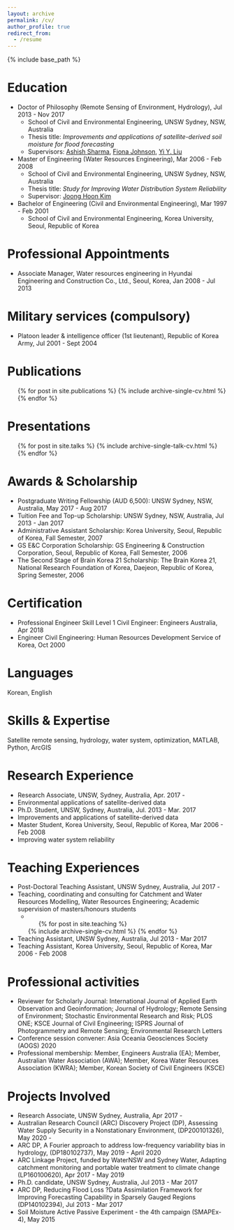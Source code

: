 ```yaml
---
layout: archive
permalink: /cv/
author_profile: true
redirect_from:
  - /resume
---
```


{% include base_path %}

Education
======
* Doctor of Philosophy (Remote Sensing of Environment, Hydrology), Jul 2013 - Nov 2017
  * School of Civil and Environmental Engineering, UNSW Sydney, NSW, Australia
  * Thesis title: <i>Improvements and applications of satellite-derived soil moisture for flood forecasting</i>
  * Supervisors: [Ashish Sharma](https://scholar.google.com.au/citations?user=C_9ndbcAAAAJ&hl=en), [Fiona Johnson](https://scholar.google.com.au/citations?user=PYu5v4YAAAAJ&hl=en), [Yi Y. Liu](https://scholar.google.com.au/citations?user=iTSHW9wAAAAJ&hl=en)
* Master of Engineering (Water Resources Engineering), Mar 2006 - Feb 2008
  * School of Civil and Environmental Engineering, UNSW Sydney, NSW, Australia
  * Thesis title: <i>Study for Improving Water Distribution System Reliability</i>
  * Supervisor: [Joong Hoon Kim](https://scholar.google.com.au/citations?user=c_iisoEAAAAJ&hl=en)  
* Bachelor of Engineering (Civil and Environmental Engineering), Mar 1997 - Feb 2001
  * School of Civil and Environmental Engineering, Korea University, Seoul, Republic of Korea

Professional Appointments
======
* Associate Manager, Water resources engineering in Hyundai Engineering and Construction Co., Ltd., Seoul, Korea, Jan 2008 - Jul 2013

Military services (compulsory)
======
* Platoon leader & intelligence officer (1st lieutenant), Republic of Korea Army, Jul 2001 - Sept 2004

Publications
======
  <ul>{% for post in site.publications %}
    {% include archive-single-cv.html %}
  {% endfor %}</ul>
 
Presentations
======
  <ul>{% for post in site.talks %}
    {% include archive-single-talk-cv.html %}
  {% endfor %}</ul>
  
Awards & Scholarship
======
* Postgraduate Writing Fellowship (AUD 6,500): UNSW Sydney, NSW, Australia, May 2017 - Aug 2017
* Tuition Fee and Top-up Scholarship: UNSW Sydney, NSW, Australia, Jul 2013 - Jan 2017
* Administrative Assistant Scholarship: Korea University, Seoul, Republic of Korea, Fall Semester, 2007
* GS E&C Corporation Scholarship: GS Engineering & Construction Corporation, Seoul, Republic of Korea, Fall Semester, 2006
* The Second Stage of Brain Korea 21 Scholarship: The Brain Korea 21, National Research Foundation of Korea, Daejeon, Republic of Korea, Spring Semester, 2006

Certification
======
* Professional Engineer Skill Level 1 Civil Engineer: Engineers Australia, Apr 2018
* Engineer Civil Engineering: Human Resources Development Service of Korea, Oct 2000

Languages
======
Korean, English

Skills & Expertise 
======
Satellite remote sensing, hydrology, water system, optimization, MATLAB, Python, ArcGIS

Research Experience
======
*	Research Associate, UNSW, Sydney, Australia, Apr. 2017 - 
  *	Environmental applications of satellite-derived data
*	Ph.D. Student, UNSW, Sydney, Australia, Jul. 2013 - Mar. 2017
  *	Improvements and applications of satellite-derived data
*	Master Student, Korea University, Seoul, Republic of Korea, Mar 2006 - Feb 2008
  *	Improving water system reliability

Teaching Experiences
======
*	Post-Doctoral Teaching Assistant, UNSW Sydney, Australia, Jul 2017 -
  *	Teaching, coordinating and consulting for Catchment and Water Resources Modelling, Water Resources Engineering; Academic supervision of masters/honours students
    + <ul>{% for post in site.teaching %}
     {% include archive-single-cv.html %}
     {% endfor %}</ul>
*	Teaching Assistant, UNSW Sydney, Australia, Jul 2013 - Mar 2017 
*	Teaching Assistant, Korea University, Seoul, Republic of Korea, Mar 2006 - Feb 2008 

Professional activities
======
*	Reviewer for Scholarly Journal: International Journal of Applied Earth Observation and Geoinformation; Journal of Hydrology; Remote Sensing of Environment; Stochastic Environmental Research and Risk; PLOS ONE; KSCE Journal of Civil Engineering; ISPRS Journal of Photogrammetry and Remote Sensing; Environmental Research Letters
*	Conference session convener: Asia Oceania Geosciences Society (AOGS) 2020
*	Professional membership: Member, Engineers Australia (EA); Member, Australian Water Association (AWA); Member, Korea Water Resources Association (KWRA); Member, Korean Society of Civil Engineers (KSCE)

Projects Involved
======
*	Research Associate, UNSW Sydney, Australia, Apr 2017 -
  *	Australian Research Council (ARC) Discovery Project (DP), Assessing Water Supply Security in a Nonstationary Environment, (DP200101326), May 2020 -
  *	ARC DP, A Fourier approach to address low-frequency variability bias in hydrology, (DP180102737), May 2019 - April 2020
  *	ARC Linkage Project, funded by WaterNSW and Sydney Water, Adapting catchment monitoring and portable water treatment to climate change (LP160100620), Apr 2017 - May 2019
*	Ph.D. candidate, UNSW Sydney, Australia, Jul 2013 - Mar 2017
  *	ARC DP, Reducing Flood Loss ?Data Assimilation Framework for Improving Forecasting Capability in Sparsely Gauged Regions (DP140102394), Jul 2013 - Mar 2017
  *	Soil Moisture Active Passive Experiment - the 4th campaign (SMAPEx-4), May 2015